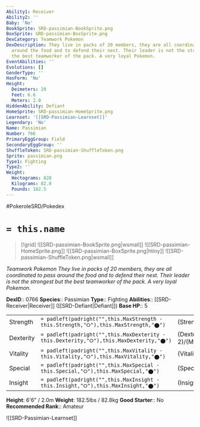 ```yaml
---
Ability1: Receiver
Ability2: ''
Baby: 'No'
BookSprite: SRD-passimian-BookSprite.png
BoxSprite: SRD-passimian-BoxSprite.png
DexCategory: Teamwork Pokemon
DexDescription: They live in packs of 20 members, they are all coordinated to pass
  around the food and to defend their nest. Their leader is not the strongest but
  the best teamworker of the pack. A very loyal Pokemon.
EventAbilities: ''
Evolutions: []
GenderType: ''
HasForm: 'No'
Height:
  Deimeters: 20
  Feet: 6.6
  Meters: 2.0
HiddenAbility: Defiant
HomeSprite: SRD-passimian-HomeSprite.png
Learnset: '[[SRD-Passimian-Learnset]]'
Legendary: 'No'
Name: Passimian
Number: 766
PrimaryEggGroup: Field
SecondaryEggGroup: ''
ShuffleToken: SRD-passimian-ShuffleToken.png
Sprite: passimian.png
Type1: Fighting
Type2: ''
Weight:
  Hectograms: 828
  Kilograms: 82.8
  Pounds: 182.5
---
```


#PokeroleSRD/Pokedex

# `= this.name`

> [!grid]
> ![[SRD-passimian-BookSprite.png|wsmall]]
> ![[SRD-passimian-HomeSprite.png]]
> ![[SRD-passimian-BoxSprite.png|htiny]]
> ![[SRD-passimian-ShuffleToken.png|wsmall]]


*Teamwork Pokemon*
*They live in packs of 20 members, they are all coordinated to pass around the food and to defend their nest. Their leader is not the strongest but the best teamworker of the pack. A very loyal Pokemon.*

**DexID**:: 0766
**Species**:: Passimian
**Type**:: Fighting
**Abilities**:: [[SRD-Receiver|Receiver]] ([[SRD-Defiant|Defiant]])
**Base HP**:: 5

|           |                                                                                        |                                          |
| --------- | -------------------------------------------------------------------------------------- | ---------------------------------------- |
| Strength  | `= padleft(padright("",this.MaxStrength - this.Strength,"⭘"),this.MaxStrength,"⬤")`    | (Strength::3)/(MaxStrength::7)   |
| Dexterity | `= padleft(padright("",this.MaxDexterity - this.Dexterity,"⭘"),this.MaxDexterity,"⬤")` | (Dexterity:: 2)/(MaxDexterity::5) |
| Vitality  | `= padleft(padright("",this.MaxVitality - this.Vitality,"⭘"),this.MaxVitality,"⬤")`    | (Vitality::2)/(MaxVitality::5)   |
| Special   | `= padleft(padright("",this.MaxSpecial - this.Special,"⭘"),this.MaxSpecial,"⬤")`       | (Special::1)/(MaxSpecial::3)     |
| Insight   | `= padleft(padright("",this.MaxInsight - this.Insight,"⭘"),this.MaxInsight,"⬤")`       | (Insight::2)/(MaxInsight::4)     |

**Height**: 6'6" / 2.0m
**Weight**: 182.5lbs / 82.8kg
**Good Starter**:: No
**Recommended Rank**:: Amateur

![[SRD-Passimian-Learnset]]